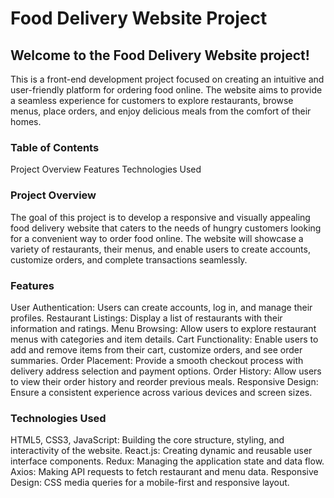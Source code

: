 # Food Delivery Website Project
## Welcome to the Food Delivery Website project!
This is a front-end development project focused on creating an intuitive and user-friendly platform for ordering food online. The website aims to provide a seamless experience for customers to explore restaurants, browse menus, place orders, and enjoy delicious meals from the comfort of their homes.

### Table of Contents
Project Overview
Features
Technologies Used


### Project Overview
The goal of this project is to develop a responsive and visually appealing food delivery website that caters to the needs of hungry customers looking for a convenient way to order food online. The website will showcase a variety of restaurants, their menus, and enable users to create accounts, customize orders, and complete transactions seamlessly.

### Features
User Authentication: Users can create accounts, log in, and manage their profiles.
Restaurant Listings: Display a list of restaurants with their information and ratings.
Menu Browsing: Allow users to explore restaurant menus with categories and item details.
Cart Functionality: Enable users to add and remove items from their cart, customize orders, and see order summaries.
Order Placement: Provide a smooth checkout process with delivery address selection and payment options.
Order History: Allow users to view their order history and reorder previous meals.
Responsive Design: Ensure a consistent experience across various devices and screen sizes.
### Technologies Used
HTML5, CSS3, JavaScript: Building the core structure, styling, and interactivity of the website.
React.js: Creating dynamic and reusable user interface components.
Redux: Managing the application state and data flow.
Axios: Making API requests to fetch restaurant and menu data.
Responsive Design: CSS media queries for a mobile-first and responsive layout.



